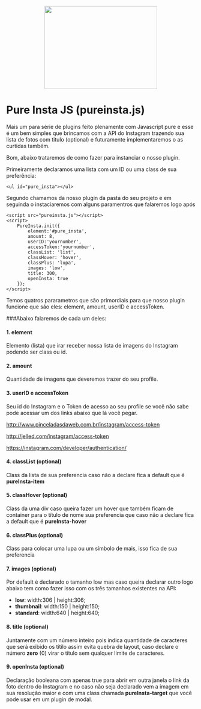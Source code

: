 <p align="center">
  <a href="http://romulobrasil.com">
    <img height="220" width="300" src="http://romulobrasil.com/wp-content/themes/romulobrasil.com/img/logo.png"/>
  </a>
</p>


Pure Insta JS (pureinsta.js)
==========

Mais um para série de plugins feito plenamente com Javascript pure e esse é um bem simples que brincamos com a API do Instagram trazendo sua lista de fotos com titulo (optional) e futuramente implementaremos o as curtidas também.

Bom, abaixo trataremos de como fazer para instanciar o nosso plugin. 

Primeiramente declaramos uma lista com um ID ou uma class de sua preferência:

```
<ul id="pure_insta"></ul>
```

Segundo chamamos da nosso plugin da pasta do seu projeto e em seguinda o instaciaremos com alguns paramentros que falaremos logo após 

```    
<script src="pureinsta.js"></script>
<script>
    PureInsta.init({
        element:'#pure_insta',
        amount: 8,
        userID:'yournumber',
        accessToken:'yournumber',
        classList: 'list',
        classHover: 'hover',
        classPlus: 'lupa',
        images: 'low',
        title: 300,
        openInsta: true
    });
</script>
```

Temos quatros pararametros que são primordiais para que nosso plugin funcione que são eles: element, amount, userID e accessToken.

###Abaixo falaremos de cada um deles:

#### 1. element
Elemento (lista) que irar receber nossa lista de imagens do Instagram podendo ser class ou id. 

#### 2. amount
Quantidade de imagens que deveremos trazer do seu profile. 

#### 3. userID e accessToken
Seu id do Instagram e o Token de acesso ao seu profile se você não sabe pode acessar um dos links abaixo que lá você pegar. 

<a href="http://www.pinceladasdaweb.com.br/instagram/access-token/">http://www.pinceladasdaweb.com.br/instagram/access-token</a>

<a href="http://jelled.com/instagram/access-token">http://jelled.com/instagram/access-token</a>

<a href="https://instagram.com/developer/authentication/">https://instagram.com/developer/authentication/</a>

#### 4. classList (optional)
Class da lista de sua preferencia caso não a declare fica a default que é **pureInsta-item**

#### 5. classHover (optional)
Class da uma div caso queira fazer um hover que também ficam de container para o título de nome sua preferencia que caso não a declare fica a default que é **pureInsta-hover**

#### 6. classPlus (optional)
Class para colocar uma lupa ou um símbolo de mais, isso fica de sua preferencia

#### 7. images (optional)
Por default é declarado o tamanho low mas caso queira declarar outro logo abaixo tem como fazer isso com os três tamanhos existentes na API:
 - **low**: width:306 | height:306;
 - **thumbnail**: width:150 | height:150;
 - **standard**: width:640 | height:640;

#### 8. title (optional)
Juntamente com um número inteiro pois indica quantidade de caracteres que será exibido os títilo assim evita quebra de layout, caso declare o número **zero** (0) virar o título sem qualquer limite de caracteres. 

#### 9. openInsta (optional)
Declaração booleana com apenas true para abrir em outra janela o link da foto dentro do Instagram e no caso não seja declarado vem a imagem em sua resolução maior e com uma class chamada **pureInsta-target** que você pode usar em um plugin de modal.










